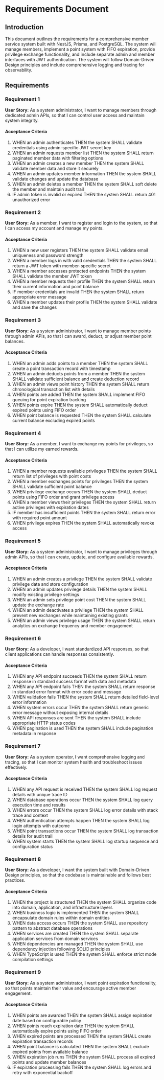 # Requirements Document

## Introduction

This document outlines the requirements for a comprehensive member service system built with NestJS, Prisma, and PostgreSQL. The system will manage members, implement a point system with FIFO expiration, provide privilege exchange functionality, and include separate admin and member interfaces with JWT authentication. The system will follow Domain-Driven Design principles and include comprehensive logging and tracing for observability.

## Requirements

### Requirement 1

**User Story:** As a system administrator, I want to manage members through dedicated admin APIs, so that I can control user access and maintain system integrity.

#### Acceptance Criteria

1. WHEN an admin authenticates THEN the system SHALL validate credentials using admin-specific JWT secret key
2. WHEN an admin requests member list THEN the system SHALL return paginated member data with filtering options
3. WHEN an admin creates a new member THEN the system SHALL validate member data and store it securely
4. WHEN an admin updates member information THEN the system SHALL validate changes and update the database
5. WHEN an admin deletes a member THEN the system SHALL soft delete the member and maintain audit trail
6. IF admin token is invalid or expired THEN the system SHALL return 401 unauthorized error

### Requirement 2

**User Story:** As a member, I want to register and login to the system, so that I can access my account and manage my points.

#### Acceptance Criteria

1. WHEN a new user registers THEN the system SHALL validate email uniqueness and password strength
2. WHEN a member logs in with valid credentials THEN the system SHALL return a JWT token with member-specific secret
3. WHEN a member accesses protected endpoints THEN the system SHALL validate the member JWT token
4. WHEN a member requests their profile THEN the system SHALL return their current information and point balance
5. IF member credentials are invalid THEN the system SHALL return appropriate error message
6. WHEN a member updates their profile THEN the system SHALL validate and save the changes

### Requirement 3

**User Story:** As a system administrator, I want to manage member points through admin APIs, so that I can award, deduct, or adjust member point balances.

#### Acceptance Criteria

1. WHEN an admin adds points to a member THEN the system SHALL create a point transaction record with timestamp
2. WHEN an admin deducts points from a member THEN the system SHALL validate sufficient balance and create deduction record
3. WHEN an admin views point history THEN the system SHALL return chronological transaction list with details
4. WHEN points are added THEN the system SHALL implement FIFO queuing for point expiration tracking
5. WHEN points expire THEN the system SHALL automatically deduct expired points using FIFO order
6. WHEN point balance is requested THEN the system SHALL calculate current balance excluding expired points

### Requirement 4

**User Story:** As a member, I want to exchange my points for privileges, so that I can utilize my earned rewards.

#### Acceptance Criteria

1. WHEN a member requests available privileges THEN the system SHALL return list of privileges with point costs
2. WHEN a member exchanges points for privileges THEN the system SHALL validate sufficient point balance
3. WHEN privilege exchange occurs THEN the system SHALL deduct points using FIFO order and grant privilege access
4. WHEN a member views their privileges THEN the system SHALL return active privileges with expiration dates
5. IF member has insufficient points THEN the system SHALL return error with required point amount
6. WHEN privilege expires THEN the system SHALL automatically revoke access

### Requirement 5

**User Story:** As a system administrator, I want to manage privileges through admin APIs, so that I can create, update, and configure available rewards.

#### Acceptance Criteria

1. WHEN an admin creates a privilege THEN the system SHALL validate privilege data and store configuration
2. WHEN an admin updates privilege details THEN the system SHALL modify existing privilege settings
3. WHEN an admin sets privilege point cost THEN the system SHALL update the exchange rate
4. WHEN an admin deactivates a privilege THEN the system SHALL prevent new exchanges while maintaining existing grants
5. WHEN an admin views privilege usage THEN the system SHALL return analytics on exchange frequency and member engagement

### Requirement 6

**User Story:** As a developer, I want standardized API responses, so that client applications can handle responses consistently.

#### Acceptance Criteria

1. WHEN any API endpoint succeeds THEN the system SHALL return response in standard success format with data and metadata
2. WHEN any API endpoint fails THEN the system SHALL return response in standard error format with error code and message
3. WHEN validation fails THEN the system SHALL return detailed field-level error information
4. WHEN system errors occur THEN the system SHALL return generic error message without exposing internal details
5. WHEN API responses are sent THEN the system SHALL include appropriate HTTP status codes
6. WHEN pagination is used THEN the system SHALL include pagination metadata in response

### Requirement 7

**User Story:** As a system operator, I want comprehensive logging and tracing, so that I can monitor system health and troubleshoot issues effectively.

#### Acceptance Criteria

1. WHEN any API request is received THEN the system SHALL log request details with unique trace ID
2. WHEN database operations occur THEN the system SHALL log query execution time and results
3. WHEN errors occur THEN the system SHALL log error details with stack trace and context
4. WHEN authentication attempts happen THEN the system SHALL log login attempts with outcome
5. WHEN point transactions occur THEN the system SHALL log transaction details for audit trail
6. WHEN system starts THEN the system SHALL log startup sequence and configuration status

### Requirement 8

**User Story:** As a developer, I want the system built with Domain-Driven Design principles, so that the codebase is maintainable and follows best practices.

#### Acceptance Criteria

1. WHEN the project is structured THEN the system SHALL organize code into domain, application, and infrastructure layers
2. WHEN business logic is implemented THEN the system SHALL encapsulate domain rules within domain entities
3. WHEN data access occurs THEN the system SHALL use repository pattern to abstract database operations
4. WHEN services are created THEN the system SHALL separate application services from domain services
5. WHEN dependencies are managed THEN the system SHALL use dependency injection following SOLID principles
6. WHEN TypeScript is used THEN the system SHALL enforce strict mode compilation settings

### Requirement 9

**User Story:** As a system administrator, I want point expiration functionality, so that points maintain their value and encourage active member engagement.

#### Acceptance Criteria

1. WHEN points are awarded THEN the system SHALL assign expiration date based on configurable policy
2. WHEN points reach expiration date THEN the system SHALL automatically expire points using FIFO order
3. WHEN expired points are processed THEN the system SHALL create expiration transaction records
4. WHEN point balance is calculated THEN the system SHALL exclude expired points from available balance
5. WHEN expiration job runs THEN the system SHALL process all expired points and update member balances
6. IF expiration processing fails THEN the system SHALL log errors and retry with exponential backoff